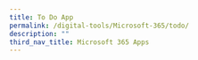 ```yaml
---
title: To Do App
permalink: /digital-tools/Microsoft-365/todo/
description: ""
third_nav_title: Microsoft 365 Apps
---
```




